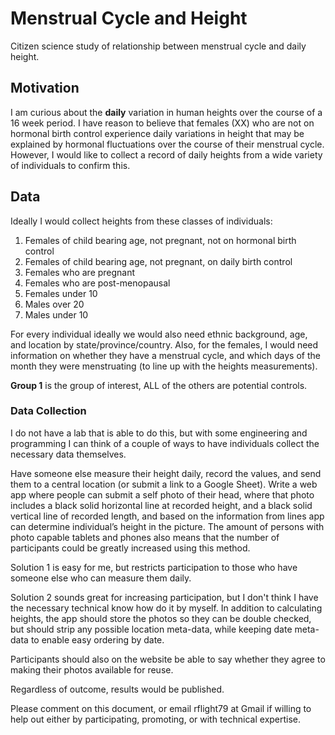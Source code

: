 # Menstrual Cycle and Height

Citizen science study of relationship between menstrual cycle and daily height.

## Motivation

I am curious about the **daily** variation in human heights over the course of a 16 week period. 
I have reason to believe that females (XX) who are not on hormonal birth control 
experience daily variations in height that may be explained by hormonal fluctuations 
over the course of their menstrual cycle. However, I would like to collect a 
record of daily heights from a wide variety of individuals to confirm this.

## Data
 
Ideally I would collect heights from these classes of individuals:
 
1. Females of child bearing age, not pregnant, not on hormonal birth control
1. Females of child bearing age, not pregnant, on daily birth control
1. Females who are pregnant
1. Females who are post-menopausal
1. Females under 10
1. Males over 20
1. Males under 10
 
For every individual ideally we would also need ethnic background, age, and 
location by state/province/country. Also, for the females, I would need 
information on whether they have a menstrual cycle, and which days of the 
month they were menstruating (to line up with the heights measurements).
 
**Group 1** is the group of interest, ALL of the others are potential controls.
 
### Data Collection 
 
I do not have a lab that is able to do this, but with some engineering and 
programming I can think of a couple of ways to have individuals collect the 
necessary data themselves.
 
Have someone else measure their height daily, record the values, and send them 
to a central location (or submit a link to a Google Sheet).
Write a web app where people can submit a self photo of their head, where that 
photo includes a black solid horizontal line at recorded height, and a black 
solid vertical line of recorded length, and based on the information from lines 
app can determine individual’s height in the picture. The amount of persons with 
photo capable tablets and phones also means that the number of participants could 
be greatly increased using this method.
 
Solution 1 is easy for me, but restricts participation to those who have someone else who can measure them daily.
 
Solution 2 sounds great for increasing participation, but I don't think I have
the necessary technical know how do it by myself. In addition to calculating 
heights, the app should store the photos so they can be double checked, but should
strip any possible location meta-data, while keeping date meta-data to enable easy ordering by date.
 
Participants should also on the website be able to say whether they agree to making their photos available for reuse.
 
Regardless of outcome, results would be published. 

Please comment on this document, or email rflight79 at Gmail if willing to help
out either by participating, promoting, or with technical expertise.

